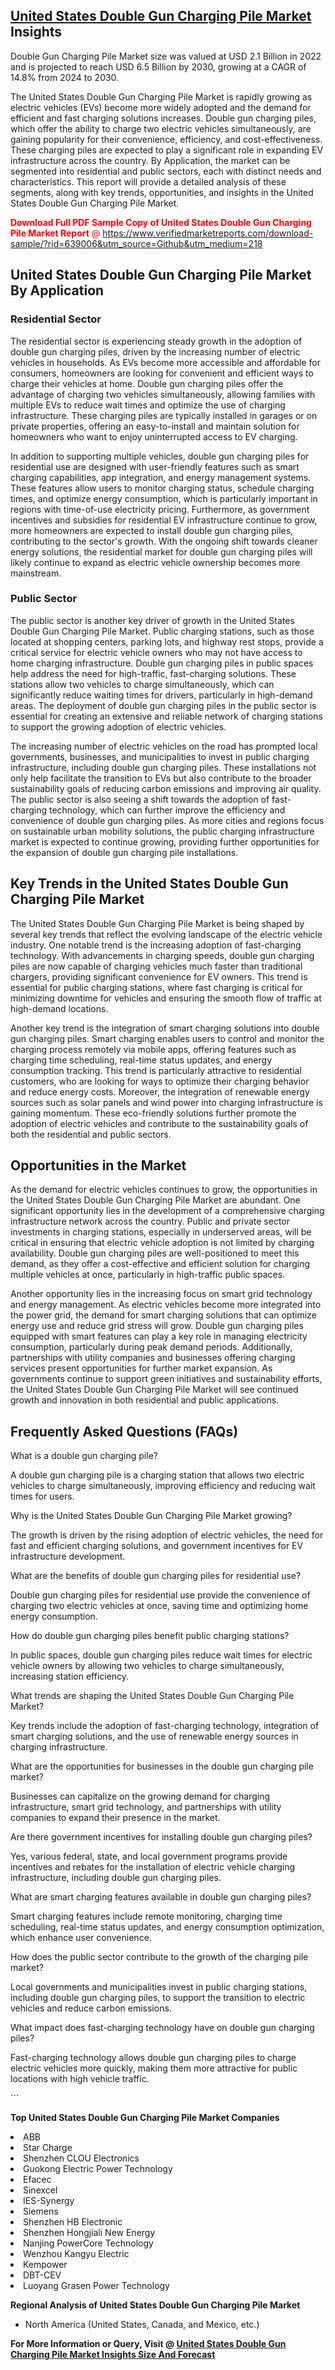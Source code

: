 <h2><a href="https://www.verifiedmarketreports.com/download-sample/?rid=639006&amp;utm_source=Github&amp;utm_medium=218" target="_blank">United States Double Gun Charging Pile Market</a> Insights</h2><p>Double Gun Charging Pile Market size was valued at USD 2.1 Billion in 2022 and is projected to reach USD 6.5 Billion by 2030, growing at a CAGR of 14.8% from 2024 to 2030.</p><p> <p>The United States Double Gun Charging Pile Market is rapidly growing as electric vehicles (EVs) become more widely adopted and the demand for efficient and fast charging solutions increases. Double gun charging piles, which offer the ability to charge two electric vehicles simultaneously, are gaining popularity for their convenience, efficiency, and cost-effectiveness. These charging piles are expected to play a significant role in expanding EV infrastructure across the country. By Application, the market can be segmented into residential and public sectors, each with distinct needs and characteristics. This report will provide a detailed analysis of these segments, along with key trends, opportunities, and insights in the United States Double Gun Charging Pile Market. <p><span class=""><span style="color: #ff0000;"><strong>Download Full PDF Sample Copy of United States Double Gun Charging Pile Market Report</strong> @ </span><a href="https://www.verifiedmarketreports.com/download-sample/?rid=639006&amp;utm_source=Github&amp;utm_medium=218" target="_blank">https://www.verifiedmarketreports.com/download-sample/?rid=639006&amp;utm_source=Github&amp;utm_medium=218</a></span></p> </p> <h2>United States Double Gun Charging Pile Market By Application</h2> <h3>Residential Sector</h3> <p>The residential sector is experiencing steady growth in the adoption of double gun charging piles, driven by the increasing number of electric vehicles in households. As EVs become more accessible and affordable for consumers, homeowners are looking for convenient and efficient ways to charge their vehicles at home. Double gun charging piles offer the advantage of charging two vehicles simultaneously, allowing families with multiple EVs to reduce wait times and optimize the use of charging infrastructure. These charging piles are typically installed in garages or on private properties, offering an easy-to-install and maintain solution for homeowners who want to enjoy uninterrupted access to EV charging.</p> <p>In addition to supporting multiple vehicles, double gun charging piles for residential use are designed with user-friendly features such as smart charging capabilities, app integration, and energy management systems. These features allow users to monitor charging status, schedule charging times, and optimize energy consumption, which is particularly important in regions with time-of-use electricity pricing. Furthermore, as government incentives and subsidies for residential EV infrastructure continue to grow, more homeowners are expected to install double gun charging piles, contributing to the sector's growth. With the ongoing shift towards cleaner energy solutions, the residential market for double gun charging piles will likely continue to expand as electric vehicle ownership becomes more mainstream.</p> <h3>Public Sector</h3> <p>The public sector is another key driver of growth in the United States Double Gun Charging Pile Market. Public charging stations, such as those located at shopping centers, parking lots, and highway rest stops, provide a critical service for electric vehicle owners who may not have access to home charging infrastructure. Double gun charging piles in public spaces help address the need for high-traffic, fast-charging solutions. These stations allow two vehicles to charge simultaneously, which can significantly reduce waiting times for drivers, particularly in high-demand areas. The deployment of double gun charging piles in the public sector is essential for creating an extensive and reliable network of charging stations to support the growing adoption of electric vehicles.</p> <p>The increasing number of electric vehicles on the road has prompted local governments, businesses, and municipalities to invest in public charging infrastructure, including double gun charging piles. These installations not only help facilitate the transition to EVs but also contribute to the broader sustainability goals of reducing carbon emissions and improving air quality. The public sector is also seeing a shift towards the adoption of fast-charging technology, which can further improve the efficiency and convenience of double gun charging piles. As more cities and regions focus on sustainable urban mobility solutions, the public charging infrastructure market is expected to continue growing, providing further opportunities for the expansion of double gun charging pile installations.</p> <h2>Key Trends in the United States Double Gun Charging Pile Market</h2> <p>The United States Double Gun Charging Pile Market is being shaped by several key trends that reflect the evolving landscape of the electric vehicle industry. One notable trend is the increasing adoption of fast-charging technology. With advancements in charging speeds, double gun charging piles are now capable of charging vehicles much faster than traditional chargers, providing significant convenience for EV owners. This trend is essential for public charging stations, where fast charging is critical for minimizing downtime for vehicles and ensuring the smooth flow of traffic at high-demand locations.</p> <p>Another key trend is the integration of smart charging solutions into double gun charging piles. Smart charging enables users to control and monitor the charging process remotely via mobile apps, offering features such as charging time scheduling, real-time status updates, and energy consumption tracking. This trend is particularly attractive to residential customers, who are looking for ways to optimize their charging behavior and reduce energy costs. Moreover, the integration of renewable energy sources such as solar panels and wind power into charging infrastructure is gaining momentum. These eco-friendly solutions further promote the adoption of electric vehicles and contribute to the sustainability goals of both the residential and public sectors.</p> <h2>Opportunities in the Market</h2> <p>As the demand for electric vehicles continues to grow, the opportunities in the United States Double Gun Charging Pile Market are abundant. One significant opportunity lies in the development of a comprehensive charging infrastructure network across the country. Public and private sector investments in charging stations, especially in underserved areas, will be critical in ensuring that electric vehicle adoption is not limited by charging availability. Double gun charging piles are well-positioned to meet this demand, as they offer a cost-effective and efficient solution for charging multiple vehicles at once, particularly in high-traffic public spaces.</p> <p>Another opportunity lies in the increasing focus on smart grid technology and energy management. As electric vehicles become more integrated into the power grid, the demand for smart charging solutions that can optimize energy use and reduce grid stress will grow. Double gun charging piles equipped with smart features can play a key role in managing electricity consumption, particularly during peak demand periods. Additionally, partnerships with utility companies and businesses offering charging services present opportunities for further market expansion. As governments continue to support green initiatives and sustainability efforts, the United States Double Gun Charging Pile Market will see continued growth and innovation in both residential and public applications.</p> <h2>Frequently Asked Questions (FAQs)</h2> <p>What is a double gun charging pile?</p> <p>A double gun charging pile is a charging station that allows two electric vehicles to charge simultaneously, improving efficiency and reducing wait times for users.</p> <p>Why is the United States Double Gun Charging Pile Market growing?</p> <p>The growth is driven by the rising adoption of electric vehicles, the need for fast and efficient charging solutions, and government incentives for EV infrastructure development.</p> <p>What are the benefits of double gun charging piles for residential use?</p> <p>Double gun charging piles for residential use provide the convenience of charging two electric vehicles at once, saving time and optimizing home energy consumption.</p> <p>How do double gun charging piles benefit public charging stations?</p> <p>In public spaces, double gun charging piles reduce wait times for electric vehicle owners by allowing two vehicles to charge simultaneously, increasing station efficiency.</p> <p>What trends are shaping the United States Double Gun Charging Pile Market?</p> <p>Key trends include the adoption of fast-charging technology, integration of smart charging solutions, and the use of renewable energy sources in charging infrastructure.</p> <p>What are the opportunities for businesses in the double gun charging pile market?</p> <p>Businesses can capitalize on the growing demand for charging infrastructure, smart grid technology, and partnerships with utility companies to expand their presence in the market.</p> <p>Are there government incentives for installing double gun charging piles?</p> <p>Yes, various federal, state, and local government programs provide incentives and rebates for the installation of electric vehicle charging infrastructure, including double gun charging piles.</p> <p>What are smart charging features available in double gun charging piles?</p> <p>Smart charging features include remote monitoring, charging time scheduling, real-time status updates, and energy consumption optimization, which enhance user convenience.</p> <p>How does the public sector contribute to the growth of the charging pile market?</p> <p>Local governments and municipalities invest in public charging stations, including double gun charging piles, to support the transition to electric vehicles and reduce carbon emissions.</p> <p>What impact does fast-charging technology have on double gun charging piles?</p> <p>Fast-charging technology allows double gun charging piles to charge electric vehicles more quickly, making them more attractive for public locations with high vehicle traffic.</p> ```</p><p><strong>Top United States Double Gun Charging Pile Market Companies</strong></p><div data-test-id=""><p><li>ABB</li><li> Star Charge</li><li> Shenzhen CLOU Electronics</li><li> Guokong Electric Power Technology</li><li> Efacec</li><li> Sinexcel</li><li> IES-Synergy</li><li> Siemens</li><li> Shenzhen HB Electronic</li><li> Shenzhen Hongjiali New Energy</li><li> Nanjing PowerCore Technology</li><li> Wenzhou Kangyu Electric</li><li> Kempower</li><li> DBT-CEV</li><li> Luoyang Grasen Power Technology</li></p><div><strong>Regional Analysis of&nbsp;United States Double Gun Charging Pile Market</strong></div><ul><li dir="ltr"><p dir="ltr">North America&nbsp;(United States, Canada, and Mexico, etc.)</p></li></ul><p><strong>For More Information or Query, Visit @&nbsp;</strong><strong><a href="https://www.verifiedmarketreports.com/product/double-gun-charging-pile-market/?utm_source=Github&amp;utm_medium=218" target="_blank">United States Double Gun Charging Pile Market Insights Size And Forecast</a></strong></p></div>
